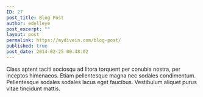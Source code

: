 ```yaml
---
ID: 27
post_title: Blog Post
author: edelleye
post_excerpt: ""
layout: post
permalink: https://mydivein.com/blog-post/
published: true
post_date: 2014-02-25 00:48:02
---
```

Class aptent taciti sociosqu ad litora torquent per conubia nostra, per inceptos himenaeos. Etiam pellentesque magna nec sodales condimentum. Pellentesque sodales sodales lacus eget faucibus. Vestibulum aliquet purus vitae tincidunt mattis.